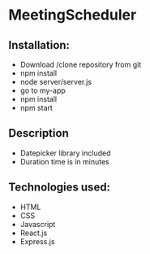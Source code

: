 # MeetingScheduler


## Installation:
* Download /clone repository from git
* npm install
* node server/server.js
* go to my-app
* npm install
* npm start 

## Description
* Datepicker library included
* Duration time is in minutes

## Technologies used:
* HTML
* CSS
* Javascript
* React.js
* Express.js
